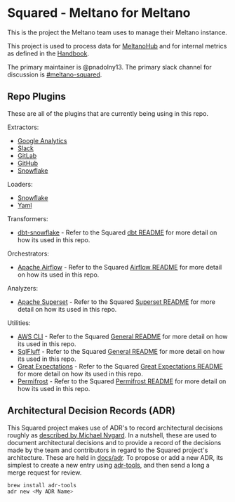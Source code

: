 # Squared - Meltano for Meltano

This is the project the Meltano team uses to manage their Meltano instance. 

This project is used to process data for [MeltanoHub](https://hub.meltano.com/) and for internal metrics as defined in the [Handbook](https://handbook.meltano.com/data-team/). 

The primary maintainer is @pnadolny13. 
The primary slack channel for discussion is [#meltano-squared](https://meltano.slack.com/archives/C02GH7KNPAL).

## Repo Plugins

These are all of the plugins that are currently being using in this repo.

Extractors:
- [Google Analytics](https://github.com/MeltanoLabs/tap-google-analytics)
- [Slack](https://github.com/MeltanoLabs/tap-slack)
- [GitLab](https://github.com/MeltanoLabs/tap-gitlab)
- [GitHub](https://github.com/MeltanoLabs/tap-github)
- [Snowflake](https://github.com/pnadolny13/pipelinewise-tap-snowflake)

Loaders:
- [Snowflake](https://github.com/transferwise/pipelinewise-target-snowflake)
- [Yaml](https://github.com/MeltanoLabs/target-yaml)

Transformers:
- [dbt-snowflake](https://github.com/dbt-labs/dbt-core) -  Refer to the Squared [dbt README](./data/transform/README.md) for more detail on how its used in this repo.

Orchestrators:
- [Apache Airflow](https://github.com/apache/airflow/) -  Refer to the Squared [Airflow README](./data/orchestrate/README.md) for more detail on how its used in this repo.

Analyzers:
- [Apache Superset](https://github.com/apache/superset) - Refer to the Squared [Superset README](./data/analyze/README.md) for more detail on how its used in this repo.

Utilities:
- [AWS CLI](https://github.com/aws/aws-cli) - Refer to the Squared [General README](./data/README.md) for more detail on how its used in this repo.
- [SqlFluff](https://github.com/sqlfluff/sqlfluff) - Refer to the Squared [General README](./data//README.md) for more detail on how its used in this repo.
- [Great Expectations](https://github.com/great-expectations/great_expectations) - Refer to the Squared [Great Expectations README](./data/utilities/great_expectations/README.md) for more detail on how its used in this repo.
- [Permifrost](https://gitlab.com/gitlab-data/permifrost) - Refer to the Squared [Permifrost README](./data/utilities/permifrost/README.md) for more detail on how its used in this repo.


## Architectural Decision Records (ADR)

This Squared project makes use of ADR's to record architectural decisions roughly as [described by Michael Nygard](http://thinkrelevance.com/blog/2011/11/15/documenting-architecture-decisions). 
In a nutshell, these are used to document architectural decisions and to provide a record of the decisions made by the team and contributors in regard to the Squared project's architecture. These are held in [docs/adr](https://gitlab.com/meltano/squared/-/tree/master/docs/adr). 
To propose or add a new ADR, its simplest to create a new entry using [adr-tools](https://github.com/npryce/adr-tools), and then send a long a merge request for review.

```bash
brew install adr-tools
adr new <My ADR Name>
```
